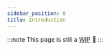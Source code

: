 ```yaml
---
sidebar_position: 0
title: Introduction
---
```


:::note
This page is still a [WIP](https://github.com/vramework/vramework.io/issues/5)
 🚧
:::